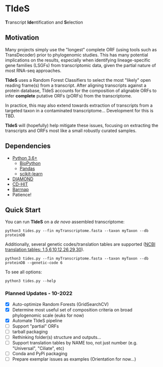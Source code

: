 # TIdeS

**T**ranscript **Ide**ntification and **S**election

## Motivation

Many projects simply use the "longest" complete ORF (using tools such as TransDecoder) prior to phylogenomic studies. This has many potential implications on the results, especially when identifying lineage-specific gene families (LSGFs) from transcriptomic data, given the partial nature of most RNA-seq approaches.

**TIdeS** uses a Random Forest Classifiers to select the most "likely" open reading frame(s) from a transcript. After aligning transcripts against a protein database, TIdeS accounts for the composition of alignable ORFs to infer **complete** putative ORFs (pORFs) from the transcriptome.

In practice, this may also extend towards extraction of transcripts from a targeted taxon in a contaminated transcriptome... Development for this is TBD.

**TIdeS** will (hopefully) help mitigate these issues, focusing on extracting the transcripts and ORFs most like a small robustly curated samples.

## Dependencies
+ [Python 3.6+](https://www.python.org/downloads/)
  - [BioPython](https://biopython.org/wiki/Download)
  - [Pandas](https://pandas.pydata.org/)
  - [scikit-learn](https://scikit-learn.org/stable/)
+ [DIAMOND](https://github.com/bbuchfink/diamond)
+ [CD-HIT](https://github.com/weizhongli/cdhit)
+ [Barrnap](https://github.com/tseemann/barrnap)
+ Patience!

## Quick Start

You can run **TIdeS** on a _de novo_ assembled transcriptome:
  
    python3 tides.py --fin myTranscriptome.fasta --taxon myTaxon --db proteinDB

Additionally, several genetic codes/translation tables are supported ([NCBI translation tables: 1,5,6,10,12,26,29,30](https://www.ncbi.nlm.nih.gov/Taxonomy/Utils/wprintgc.cgi)).

    python3 tides.py --fin myTranscriptome.fasta --taxon myTaxon --db proteinDB --genetic-code 6

To see all options:
    
    python3 tides.py --help

### Planned Updates - 10-2022
- [x] Auto-optimize Random Forests (GridSearchCV)
- [x] Determine most useful set of composition criteria on broad phylogenomic scale (euks for now)
- [X] Automate TIdeS pipeline
- [ ] Support "partial" ORFs
- [ ] tarball packaging
- [ ] Rethinking folder(s) structure and outputs...
- [ ] Support translation tables by NAME too, not just number (e.g. "Universal", "Ciliate", etc)
- [ ] Conda and PyPi packaging
- [ ] Prepare exemplar issues as examples (Orientation for now...)
